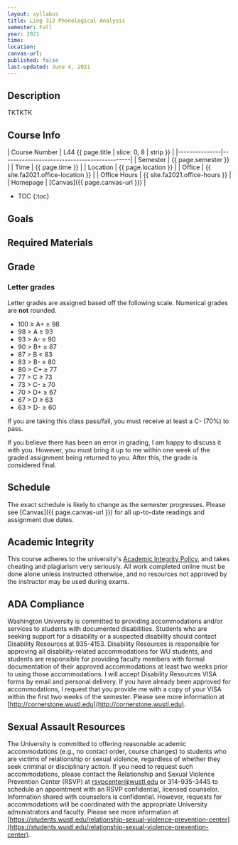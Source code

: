 ```yaml
---
layout: syllabus
title: Ling 313 Phonological Analysis
semester: Fall
year: 2021
time: 
location: 
canvas-url: 
published: false
last-updated: June 4, 2021
---
```


## Description
TKTKTK

## Course Info

| Course Number | L44 {{ page.title | slice: 0, 8 | strip }}  |
|---------------|---------------------------------------------|
| Semester      | {{ page.semester }}                         |
| Time          | {{ page.time }}                             |
| Location      | {{ page.location }}                         |
| Office        | {{ site.fa2021.office-location }}           |
| Office Hours  | {{ site.fa2021.office-hours }}              | 
| Homepage      | [Canvas]({{ page.canvas-url }})             | 

* TOC
{:toc}

## Goals

## Required Materials

## Grade

### Letter grades

Letter grades are assigned based off the following scale. Numerical grades are **not** rounded. 

* 100 ≥ A+ ≥ 98
* 98 > A ≥ 93
* 93 > A- ≥ 90
* 90 > B+ ≥ 87
* 87 > B ≥ 83
* 83 > B- ≥ 80
* 80 > C+ ≥ 77
* 77 > C ≥ 73
* 73 > C- ≥ 70
* 70 > D+ ≥ 67
* 67 > D ≥ 63
* 63 > D- ≥ 60

If you are taking this class pass/fail, you must receive at least a C- (70%) to pass. 

If you believe there has been an error in grading, I am happy to discuss it with you. However, you must bring it up to me within one week of the graded assignment being returned to you. After this, the grade is considered final. 

## Schedule

The exact schedule is likely to change as the semester progresses. Please see [Canvas]({{ page.canvas-url }}) for all up-to-date readings and assignment due dates. 

## Academic Integrity

This course adheres to the university's [Academic Integrity Policy](https://studentconduct.wustl.edu/academic-integrity), and takes cheating and plagiarism very seriously. All work completed online must be done alone unless instructed otherwise, and no resources not approved by the instructor may be used during exams.  

## ADA Compliance

Washington University is committed to providing accommodations and/or services to students with documented disabilities. Students who are seeking support for a disability or a suspected disability should contact Disability Resources at 935-4153. Disability Resources is responsible for approving all disability-related accommodations for WU students, and students are responsible for providing faculty members with formal documentation of their approved accommodations at least two weeks prior to using those accommodations. I will accept Disability Resources VISA forms by email and personal delivery. If you have already been approved for accommodations, I request that you provide me with a copy of your VISA within the first two weeks of the semester. Please see more information at [http://cornerstone.wustl.edu](http://cornerstone.wustl.edu). 

## Sexual Assault Resources

The University is committed to offering reasonable academic accommodations (e.g., no contact order, course changes) to students who are victims of relationship or sexual violence, regardless of whether they seek criminal or disciplinary action.  If you need to request such accommodations, please contact the Relationship and Sexual Violence Prevention Center (RSVP) at rsvpcenter@wustl.edu or 314-935-3445 to schedule an appointment with an RSVP confidential, licensed counselor. Information shared with counselors is confidential. However, requests for accommodations will be coordinated with the appropriate University administrators and faculty. Please see more information at [https://students.wustl.edu/relationship-sexual-violence-prevention-center](https://students.wustl.edu/relationship-sexual-violence-prevention-center).
